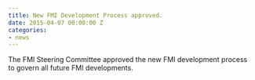 ```yaml
---
title: New FMI Development Process approved.
date: 2015-04-07 00:00:00 Z
categories:
- news
---
```


The FMI Steering Committee approved the new FMI development process to govern all future FMI developments.
